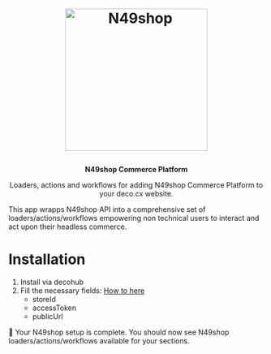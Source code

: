 <h1>
  <p align="center">
    <a href="https://www.n49shop.com.br/">
      <img alt="N49shop" src="https://github.com/deco-cx/apps/assets/76620866/6b747615-2889-40a9-8349-46814f90dd50" width="280" />
    </a>
  </p>
</h1>

<p align="center">
  <strong>
    N49shop Commerce Platform
  </strong>
</p>
<p align="center">
  Loaders, actions and workflows for adding N49shop Commerce Platform to your deco.cx website.
</p>

<p align="center">

This app wrapps N49shop API into a comprehensive set of loaders/actions/workflows
empowering non technical users to interact and act upon their headless commerce.

</p>

# Installation

1. Install via decohub
2. Fill the necessary fields: [How to here](https://www.deco.cx/docs/en/composable-apis/n49shop)
    - storeId
    - accessToken
    - publicUrl

🎉 Your N49shop setup is complete. You should now see N49shop
loaders/actions/workflows available for your sections.

